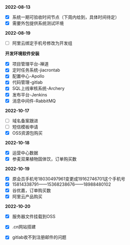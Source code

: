 **2022-08-13**

- [x] 系统一期可验收时间节点（下周内给到，具体时间待定）
- [x] 需要外包提供系统测试环境

**2022-08-19**

- [ ] 阿里云绑定手机号修改为开发组

**开发环境软件安装**

- [x] 项目管理平台-禅道
- [x] 定时任务系统-jiacrontab
- [x] 配置中心-Apollo
- [x] 代码管理-gitlab
- [x] SQL上线审核系统-Archery
- [x] 发布平台-Jenkins
- [x] 消息中间件-RabbitMQ

**2022-10-17**

- [ ] 域名备案跟进
- [ ] 短信模板申请
- [x] OSS资源包购买

**2022-10-18**

- [x] 运营中心数据
- [x] 参麦双果植物固体饮，订单购买数

**2022-10-19**

- [x] 原会员手机号18030497961变更成19162746701这个手机号
- [x] 15814338791——15368238676——18988480102
- [x] 谷优嘉，订单购买数
- [x] 阿里云产品购买

**2022-10-20**

- [x] 服务器文件挂载到OSS
- [x] .cn网站搭建
- [x] gitlab收不到注册邮件的问题

